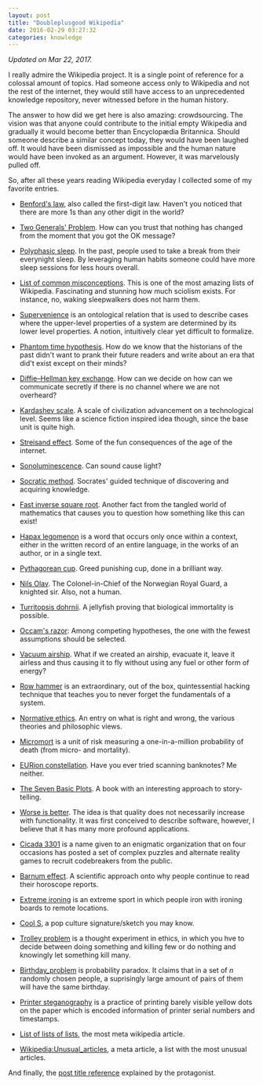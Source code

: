 ```yaml
---
layout: post
title: "Doubleplusgood Wikipedia"
date: 2016-02-29 03:27:32
categories: knowledge
---
```


*Updated on Mar 22, 2017.*

I really admire the Wikipedia project. It is a single point of reference for a colossal amount of topics. Had someone access only to Wikipedia and not the rest of the internet, they would still have access to an unprecedented knowledge repository, never witnessed before in the human history.

The answer to how did we get here is also amazing: crowdsourcing. The vision was that anyone could contribute to the initial empty Wikipedia and gradually it would become better than Encyclopædia Britannica. Should someone describe a similar concept today, they would have been laughed off. It would have been dismissed as impossible and the human nature would have been invoked as an argument. However, it was marvelously pulled off.

So, after all these years reading Wikipedia everyday I collected some of my favorite entries.

* [Benford's law](https://en.wikipedia.org/wiki/Benford%27s_law), also called the first-digit law. Haven't you noticed that there are more 1s than any other digit in the world?

* [Two Generals' Problem](https://en.wikipedia.org/wiki/Two_Generals%27_Problem). How can you trust that nothing has changed from the moment that you got the OK message?

* [Polyphasic sleep](https://en.wikipedia.org/wiki/Polyphasic_sleep). In the past, people used to take a break from their everynight sleep. By leveraging human habits someone could have more sleep sessions for less hours overall.

* [List of common misconceptions](https://en.wikipedia.org/wiki/List_of_common_misconceptions). This is one of the most amazing lists of Wikipedia. Fascinating and stunning how much sciolism exists. For instance, no, waking sleepwalkers does not harm them.

* [Supervenience](https://en.wikipedia.org/wiki/Supervenience) is an ontological relation that is used to describe cases where the upper-level properties of a system are determined by its lower level properties. A notion, intuitively clear yet difficult to formalize.

* [Phantom time hypothesis](https://en.wikipedia.org/wiki/Phantom_time_hypothesis). How do we know that the historians of the past didn't want to prank their future readers and write about an era that did't exist except on their minds?

* [Diffie–Hellman key exchange](https://en.wikipedia.org/wiki/Diffie%E2%80%93Hellman_key_exchange). How can we decide on how can we communicate secretly if there is no channel where we are not overheard?

* [Kardashev scale](https://en.wikipedia.org/wiki/Kardashev_scale). A scale of civilization advancement on a technological level. Seems like a science fiction inspired idea though, since the base unit is quite high.

* [Streisand effect](https://en.wikipedia.org/wiki/Streisand_effect). Some of the fun consequences of the age of the internet.

* [Sonoluminescence](https://en.wikipedia.org/wiki/Sonoluminescence). Can sound cause light?

* [Socratic method](https://en.wikipedia.org/wiki/Socratic_method). Socrates' guided technique of discovering and acquiring knowledge.

* [Fast inverse square root](https://en.wikipedia.org/wiki/Fast_inverse_square_root). Another fact from the tangled world of mathematics that causes you to question how something like this can exist!

* [Hapax legomenon](https://en.wikipedia.org/wiki/Hapax_legomenon) is a word that occurs only once within a context, either in the written record of an entire language, in the works of an author, or in a single text.

* [Pythagorean cup](https://en.wikipedia.org/wiki/Pythagorean_cup). Greed punishing cup, done in a brilliant way.

* [Nils Olav](https://en.wikipedia.org/wiki/Nils_Olav). The Colonel-in-Chief of the Norwegian Royal Guard, a knighted sir. Also, not a human.

* [Turritopsis dohrnii](https://en.wikipedia.org/wiki/Turritopsis_dohrnii). A jellyfish proving that biological immortality is possible.

* [Occam's razor](https://en.wikipedia.org/wiki/Occam%27s_razor): Among competing hypotheses, the one with the fewest assumptions should be selected.

* [Vacuum airship](https://en.wikipedia.org/wiki/Vacuum_airship). What if we created an airship, evacuate it, leave it airless and thus causing it to fly without using any fuel or other form of energy?

* [Row hammer](https://en.wikipedia.org/wiki/Row_hammer) is an extraordinary, out of the box, quintessential hacking technique that teaches you to never forget the fundamentals of a system.

* [Normative ethics](https://en.wikipedia.org/wiki/Normative_ethics). An entry on what is right and wrong, the various theories and philosophic views.

* [Micromort](https://en.wikipedia.org/wiki/Micromort) is a unit of risk measuring a one-in-a-million probability of death (from micro- and mortality).

* [EURion constellation](https://en.wikipedia.org/wiki/EURion_constellation). Have you ever tried scanning banknotes? Me neither.

* [The Seven Basic Plots](https://en.wikipedia.org/wiki/The_Seven_Basic_Plots). A book with an interesting approach to story-telling.

* [Worse is better](https://en.wikipedia.org/wiki/Worse_is_better). The idea is that quality does not necessarily increase with functionality. It was first conceived to describe software, however, I believe that it has many more profound applications.

* [Cicada 3301](https://en.wikipedia.org/wiki/Cicada_3301) is a name given to an enigmatic organization that on four occasions has posted a set of complex puzzles and alternate reality games to recruit codebreakers from the public.

* [Barnum effect](https://en.wikipedia.org/wiki/Barnum_effect). A scientific approach onto why people continue to read their horoscope reports.

* [Extreme ironing](https://en.wikipedia.org/wiki/Extreme_ironing) is an extreme sport in which people iron with ironing boards to remote locations.

* [Cool S](https://en.wikipedia.org/wiki/Cool_S), a pop culture signature/sketch you may know.

* [Trolley problem](https://en.wikipedia.org/wiki/Trolley_problem) is a thought experiment in ethics, in which you hve to decide between doing something and killing few or do nothing and knowingly let something kill many.

* [Birthday_problem](https://en.wikipedia.org/wiki/Birthday_problem) is probability paradox. It claims that in a set of *n* randomly chosen people, a suprisingly large amount of pairs of them will have the same birthday.

* [Printer steganography](https://en.wikipedia.org/wiki/Printer_steganography) is a practice of printing barely visible yellow dots on the paper which is encoded information of printer serial numbers and timestamps.

* [List of lists of lists](https://en.wikipedia.org/wiki/List_of_lists_of_lists), the most meta wikipedia article.

* [Wikipedia:Unusual_articles](https://en.wikipedia.org/wiki/Wikipedia:Unusual_articles), a meta article, a list with the most unusual articles.

And finally, the [post title reference](https://en.wikipedia.org/wiki/Newspeak#Vocabulary) explained by the protagonist.

